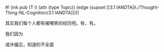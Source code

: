 #! (ink pub (T i) (attr (type Topic)) (edge (supset [[3.1 IANDTA|λ:/Thought-Thing-NL-Cognition/3.1 IANDTA]])))

其实我们每个人都有被嘲笑的经历吧。有，有。

我们因为

或许偏见，知道的不全面